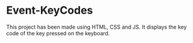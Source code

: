 # Event-KeyCodes
This project has been made using HTML, CSS and JS. It displays the key code of the key pressed on the keyboard.
